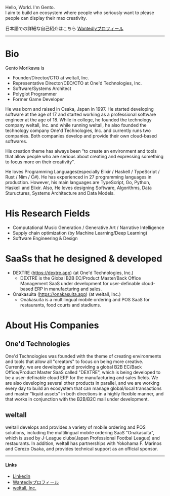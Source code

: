 Hello, World. I'm Gento.  
I aim to build an ecosystem where people who seriously want to please people can display their max creativity.  
  
日本語での詳細な自己紹介はこちら [Wantedlyプロフィール](https://www.wantedly.com/id/gentom)

---

# Bio
Gento Morikawa is
- Founder/Director/CTO at weltall, Inc.
- Representative Director/CEO/CTO at One'd Technologies, Inc.
- Software/Systems Architect
- Polyglot Programmer
- Former Game Developer

He was born and raised in Osaka, Japan in 1997.
He started developing software at the age of 17 and started working as a professional software engineer at the age of 18.
While in college, he founded the technology company weltall, Inc. and while running weltall, he also founded the technology company One'd Technologies, Inc. and currently runs two companies. Both companies develop and provide their own cloud-based softwares.

His creation theme has always been "to create an environment and tools that allow people who are serious about creating and expressing something to focus more on their creativity".

He loves Programming Languages(especially Elixir / Haskell / TypeScript / Rust / Nim / C#). He has experienced in 27 programming languages in production.
However, his main languages are TypeScript, Go, Python, Haskell and Elixir.
Also, He loves designing Software, Algorithms, Data Stuructures, Systems Architecture and Data Models.

# His Research Fields
- Computational Music Generation / Generative Art / Narrative Intelligence
- Supply chain optimization (by Machine Learning/Deep Learning)
- Software Engineering & Design

# SaaSs that he designed & developed
- DEXTRE (https://dextre.app) (at One'd Technologies, Inc.)
  - DEXTRE is the Global B2B EC/Product Master/Back Office Management SaaS under development for user-definable cloud-based ERP in manufacturing and sales.
- Onakasuita (https://onakasuita.app) (at weltall, Inc.)
  - Onakasuita is a multilingual mobile ordering and POS SaaS for restaurants, food courts and stadiums.

# About His Companies

## One'd Technologies
One'd Technologies was founded with the theme of creating environments and tools that allow all "creators" to focus on being more creative.
Currently, we are developing and providing a global B2B EC/Back Office/Product Master SaaS called "DEXTRE", which is being developed to be a user-definable cloud ERP for the manufacturing and sales fields.
We are also developing several other products in parallel, and we are working every day to build an ecosystem that can manage global/local transactions and master "liquid assets" in both directions in a highly flexible manner, and that works in conjunction with the B2B/B2C mall under development.

## weltall
weltall develops and provides a variety of mobile ordering and POS solutions, including the multilingual mobile ordering SaaS "Onakasuita", which is used by J-League clubs(Japan Professional Footbal League) and restaurants. In addition, weltall has partnerships with Yokohama F. Marinos and Cerezo Osaka, and provides technical support as an official sponsor.

---

#### Links
- [Linkedin](https://www.linkedin.com/in/gentom/)
- [Wantedlyプロフィール](https://www.wantedly.com/id/gentom)
- [weltall, Inc.](https://weltall.com/)
